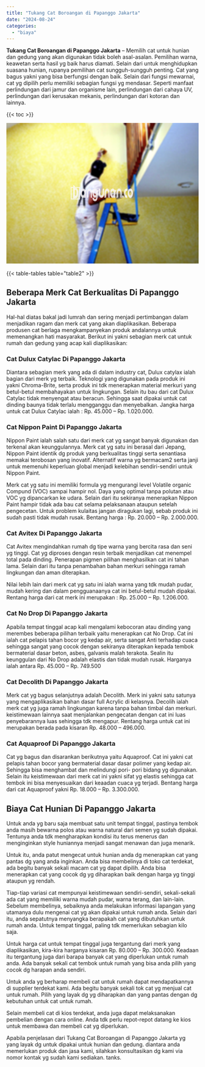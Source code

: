 ```yaml
---
title: "Tukang Cat Boroangan di Papanggo Jakarta"
date: "2024-08-24"
categories: 
  - "biaya"
---
```


**Tukang Cat Boroangan di Papanggo Jakarta** – Memilih cat untuk hunian dan gedung yang akan digunakan tidak boleh asal-asalan. Pemilihan warna, keawetan serta hasil yg baik harus diamati. Selain dari untuk menghidupkan suasana hunian, rupanya pemilihan cat sungguh-sungguh penting. Cat yang bagus yakni yang bisa berfungsi dengan baik. Selain dari fungsi mewarnai, cat yg dipilih perlu memiliki sebagian fungsi yg mendasar. Seperti manfaat perlindungan dari jamur dan organisme lain, perlindungan dari cahaya UV, perlindungan dari kerusakan mekanis, perlindungan dari kotoran dan lainnya.

{{< toc >}}

![Tukang Cat Boroangan di Papanggo Jakarta](/images/jasa-cat-murah25.png)

{{< table-tables table="table2" >}}

## Beberapa Merk Cat Berkualitas Di Papanggo Jakarta

Hal-hal diatas bakal jadi lumrah dan sering menjadi pertimbangan dalam menjadikan ragam dan merk cat yang akan diaplikasikan. Beberapa produsen cat berlaga mengkampanyekan produk andalannya untuk memenangkan hati masyarakat. Berikut ini yakni sebagian merk cat untuk rumah dan gedung yang acap kali diaplikasikan:

### Cat Dulux Catylac Di Papanggo Jakarta

Diantara sebagian merk yang ada di dalam industry cat, Dulux catylax ialah bagian dari merk yg terbaik. Teknologi yang digunakan pada produk ini yakni Chroma-Brite, serta produk ini tdk menerapkan material merkuri yang betul-betul membahayakan untuk lingkungan. Selain itu bau dari cat Dulux Catylac tidak menyengat atau beracun. Sehingga saat dipakai untuk cat dinding baunya tidak terlalu mengganggu dan menyebalkan. Jangka harga untuk cat Dulux Catylac ialah : Rp. 45.000 – Rp. 1.020.000.

### Cat Nippon Paint Di Papanggo Jakarta

Nippon Paint ialah salah satu dari merk cat yg sangat banyak digunakan dan terkenal akan keunggulannya. Merk cat yg satu ini berasal dari Jepang, Nippon Paint identik dg produk yang berkualitas tinggi serta senantiasa memakai terobosan yang inovatif. Alternatif warna yg bermacam2 serta janji untuk memenuhi keperluan global menjadi kelebihan sendiri-sendiri untuk Nippon Paint.

Merk cat yg satu ini memiliki formula yg mengurangi level Volatile organic Compund (VOC) sampai hampir nol. Daya yang optimal tanpa polutan atau VOC yg dipancarkan ke udara. Selain dari itu sekiranya menerapkan Nippon Paint hampir tidak ada bau cat selama pelaksanaan ataupun setelah pengecetan. Untuk problem kulaitas jangan diragukan lagi, sebab produk ini sudah pasti tidak mudah rusak. Bentang harga : Rp. 20.000 – Rp. 2.000.000.

### Cat Avitex Di Papanggo Jakarta

Cat Avitex mengindahkan rumah dg tipe warna yang bercita rasa dan seni yg tinggi. Cat yg diproses dengan resin terbaik menjadikan cat menempel total pada dinding. Penerapan pigmen pilihan menghasilkan cat ini tahan lama. Selain dari itu tanpa penambahan bahan merkuri sehingga ramah lingkungan dan aman diterapkan.

Nilai lebih lain dari merk cat yg satu ini ialah warna yang tdk mudah pudar, mudah kering dan dalam pengguanaanya cat ini betul-betul mudah dipakai. Rentang harga dari cat merk ini merupakan : Rp. 25.000 – Rp. 1.206.000.

### Cat No Drop Di Papanggo Jakarta

Apabila tempat tinggal acap kali mengalami kebocoran atau dinding yang merembes beberapa pilihan terbaik yaitu menerapkan cat No Drop. Cat ini ialah cat pelapis tahan bocor yg kedap air, serta sangat Anti terhadap cuaca sehingga sangat yang cocok dengan sekiranya diterapkan kepada tembok bermaterial dasar beton, asbes, galvanis malah terakota. Sealin itu keunggulan dari No Drop adalah elastis dan tidak mudah rusak. Harganya ialah antara Rp. 45.000 – Rp. 749.500

### Cat Decolith Di Papanggo Jakarta

Merk cat yg bagus selanjutnya adalah Decolith. Merk ini yakni satu satunya yang mengaplikasikan bahan dasar full Acrylic di kelasnya. Decolih ialah merk cat yg juga ramah lingkungan karena tanpa bahan timbal dan merkuri. keistimewaan lainnya saat menjalankan pengecatan dengan cat ini luas penyebarannya luas sehingga tdk mengapur. Rentang harga untuk cat ini merupakan berada pada kisaran Rp. 48.000 – 496.000.

### Cat Aquaproof Di Papanggo Jakarta

Cat yg bagus dan disarankan berikutnya yaitu Aquaproof. Cat ini yakni cat pelapis tahan bocor yang bermaterial dasar dasar polimer yang kedap air. Sehingga bisa menghambat dan melindungi pori- pori bidang yg digunakan. Selain itu keistimewaan dari merk cat ini yakni sifat yg elastis sehingga cat tembok ini bisa menyesuaikan dari keaadan cuaca yg terjadi. Bentang harga dari cat Aquaproof yakni Rp. 18.000 – Rp. 3.300.000.

## Biaya Cat Hunian Di Papanggo Jakarta

Untuk anda yg baru saja membuat satu unit tempat tinggal, pastinya tembok anda masih bewarna polos atau warna natural dari semen yg sudah dipakai. Tentunya anda tdk mengharapkan kondisi itu terus menerus dan menginginkan style huniannya menjadi sangat menawan dan juga menarik.

Untuk itu, anda patut mengecat untuk hunian anda dg menerapkan cat yang pantas dg yang anda inginkan. Anda bisa membelinya di toko cat terdekat, ada begitu banyak sekali macam cat yg dapat dipilih. Anda bisa menerapkan cat yang cocok dg yg diharapkan baik dengan harga yg tinggi ataupun yg rendah.

Tiap-tiap variasi cat mempunyai keistimewaan sendiri-sendiri, sekali-sekali ada cat yang memiliki warna mudah pudar, warna terang, dan lain-lain. Sebelum membelinya, sebaiknya anda melakukan informasi lapangan yang utamanya dulu mengenai cat yg akan dipakai untuk rumah anda. Selain dari itu, anda sepatutnya menyangka berapakah cat yang dibutuhkan untuk rumah anda. Untuk tempat tinggal, paling tdk memerlukan sebagian kilo saja.

Untuk harga cat untuk tempat tinggal juga tergantung dari merk yang diaplikasikan, kira-kira harganya kisaran Rp. 80.000 – Rp. 300.000. Keadaan itu tergantung juga dari barapa banyak cat yang diperlukan untuk rumah anda. Ada banyak sekali cat tembok untuk rumah yang bisa anda pilih yang cocok dg harapan anda sendiri.

Untuk anda yg berharap membeli cat untuk rumah dapat mendapatkannya di supplier terdekat kami. Ada begitu banyak sekali tok cat yg menjual cat untuk rumah. Pilih yang layak dg yg diharapkan dan yang pantas dengan dg kebutuhan untuk cat untuk rumah.

Selain membeli cat di kios terdekat, anda juga dapat melaksanakan pembelian dengan cara online. Anda tdk perlu repot-repot datang ke kios untuk membawa dan membeli cat yg diperlukan.

Apabila penjelasan dari Tukang Cat Boroangan di Papanggo Jakarta yg yang layak dg untuk dipakai untuk hunian dan gedung. diantara anda memerlukan produk dan jasa kami, silahkan konsultasikan dg kami via nomor kontak yg sudah kami sediakan. tanks.

